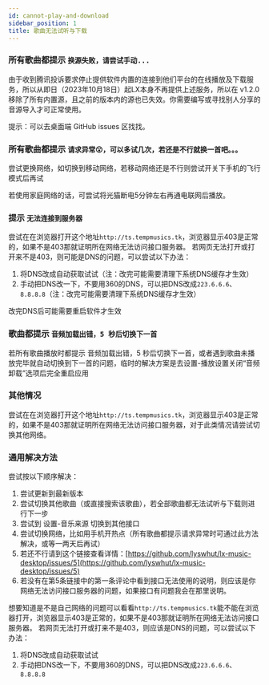 ```yaml
---
id: cannot-play-and-download
sidebar_position: 1
title: 歌曲无法试听与下载
---
```


### 所有歌曲都提示 `换源失败，请尝试手动...`

由于收到腾讯投诉要求停止提供软件内置的连接到他们平台的在线播放及下载服务，所以从即日（2023年10月18日）起LX本身不再提供上述服务，所以在 v1.2.0 移除了所有内置源，且之前的版本内的源也已失效。你需要编写或寻找别人分享的音源导入才可正常使用。

提示：可以去桌面端 GitHub issues 区找找。

### 所有歌曲都提示 `请求异常😮，可以多试几次，若还是不行就换一首吧。。。`

尝试更换网络，如切换到移动网络，若移动网络还是不行则尝试开关下手机的飞行模式后再试

若使用家庭网络的话，可尝试将光猫断电5分钟左右再通电联网后播放。

### 提示 `无法连接到服务器`

尝试在在浏览器打开这个地址`http://ts.tempmusics.tk`，浏览器显示403是正常的，如果不是403那就证明所在网络无法访问接口服务器。
若网页无法打开或打开来不是403，则可能是DNS的问题，可以尝试以下办法：

1. 将DNS改成自动获取试试（注：改完可能需要清理下系统DNS缓存才生效）
2. 手动把DNS改一下，不要用360的DNS，可以把DNS改成`223.6.6.6`、`8.8.8.8`（注：改完可能需要清理下系统DNS缓存才生效）

改完DNS后可能需要重启软件才生效

### 歌曲都提示 `音频加载出错，5 秒后切换下一首`

若所有歌曲播放时都提示 音频加载出错，5 秒后切换下一首，或者遇到歌曲未播放完毕就自动切换到下一首的问题，临时的解决方案是去设置-播放设置关闭“音频卸载”选项后完全重启应用

### 其他情况

尝试在在浏览器打开这个地址`http://ts.tempmusics.tk`，浏览器显示403是正常的，如果不是403那就证明所在网络无法访问接口服务器，对于此类情况请尝试切换其他网络。

### 通用解决方法

尝试按以下顺序解决：

1. 尝试更新到最新版本
2. 尝试切换其他歌曲（或直接搜索该歌曲），若全部歌曲都无法试听与下载则进行下一步
3. 尝试到 设置-音乐来源 切换到其他接口
4. 尝试切换网络，比如用手机开热点（所有歌曲都提示请求异常时可通过此方法解决，或等一两天后再试）
5. 若还不行请到这个链接查看详情：[https://github.com/lyswhut/lx-music-desktop/issues/5](https://github.com/lyswhut/lx-music-desktop/issues/5)
6. 若没有在第5条链接中的第一条评论中看到接口无法使用的说明，则应该是你网络无法访问接口服务器的问题，如果接口有问题我会在那里说明。

想要知道是不是自己网络的问题可以看看`http://ts.tempmusics.tk`能不能在浏览器打开，浏览器显示403是正常的，如果不是403那就证明所在网络无法访问接口服务器。
若网页无法打开或打来不是403，则应该是DNS的问题，可以尝试以下办法：

1. 将DNS改成自动获取试试
2. 手动把DNS改一下，不要用360的DNS，可以把DNS改成`223.6.6.6`、`8.8.8.8`

